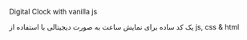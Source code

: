 Digital Clock with vanilla js


یک کد ساده برای نمایش ساعت به صورت دیجیتالی با استفاده از js, css & html

